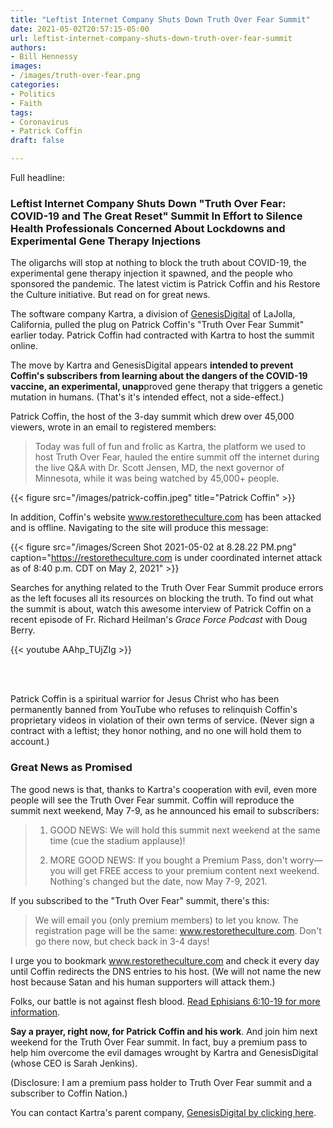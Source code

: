 ```yaml
---
title: "Leftist Internet Company Shuts Down Truth Over Fear Summit"
date: 2021-05-02T20:57:15-05:00
url: leftist-internet-company-shuts-down-truth-over-fear-summit
authors: 
- Bill Hennessy
images: 
- /images/truth-over-fear.png
categories: 
- Politics
- Faith
tags: 
- Coronavirus
- Patrick Coffin
draft: false

---
```


Full headline:

### Leftist Internet Company Shuts Down "Truth Over Fear: COVID-19 and The Great Reset" Summit In Effort to Silence Health Professionals Concerned About Lockdowns and Experimental Gene Therapy Injections

The oligarchs will stop at nothing to block the truth about COVID-19, the experimental gene therapy injection it spawned, and the people who sponsored the pandemic. The latest victim is Patrick Coffin and his Restore the Culture initiative. But read on for great news.

The software company Kartra, a division of [GenesisDigital](https://www.genesisdigital.co/about-us/) of LaJolla, California, pulled the plug on Patrick Coffin's "Truth Over Fear Summit" earlier today. Patrick Coffin had contracted with Kartra to host the summit online.

The move by Kartra and GenesisDigital appears **intended to prevent Coffin's subscribers from learning about the dangers of the COVID-19 vaccine, an experimental, unap**proved gene therapy that triggers a genetic mutation in humans. (That's it's intended effect, not a side-effect.)

Patrick Coffin, the host of the 3-day summit which drew over 45,000 viewers, wrote in an email to registered members:

> Today was full of fun and frolic as Kartra, the platform we used to host Truth Over Fear, hauled the entire summit off the internet during the live Q&A with Dr. Scott Jensen, MD, the next governor of Minnesota, while it was being watched by 45,000+ people. 

{{< figure src="/images/patrick-coffin.jpeg" title="Patrick Coffin" >}}

In addition, Coffin's website www.restoretheculture.com has been attacked and is offline. Navigating to the site will produce this message:

{{< figure src="/images/Screen Shot 2021-05-02 at 8.28.22 PM.png" caption="https://restoretheculture.com is under coordinated internet attack as of 8:40 p.m. CDT on May 2, 2021" >}}

Searches for anything related to the Truth Over Fear Summit produce errors as the left focuses all its resources on blocking the truth. To find out what the summit is about, watch this awesome interview of Patrick Coffin on a recent episode of Fr. Richard Heilman's *Grace Force Podcast* with Doug Berry. 


{{< youtube AAhp_TUjZIg >}} 

<br />
<br /> 
   
Patrick Coffin is a spiritual warrior for Jesus Christ who has been permanently banned from YouTube who refuses to relinquish Coffin's proprietary videos in violation of their own terms of service. (Never sign a contract with a leftist; they honor nothing, and no one will hold them to account.)

### Great News as Promised

The good news is that, thanks to Kartra's cooperation with evil, even more people will see the Truth Over Fear summit. Coffin will reproduce the summit next weekend, May 7-9, as he announced his email to subscribers:

> 1. GOOD NEWS: We will hold this summit next weekend at the same time (cue the stadium applause)! 
> 
> 2. MORE GOOD NEWS: If you bought a Premium Pass, don't worry—you will get FREE access to your premium content next weekend. Nothing's changed but the date, now May 7-9, 2021. 

If you subscribed to the "Truth Over Fear" summit, there's this:

> We will email you (only premium members) to let you know. The registration page will be the same: www.restoretheculture.com. Don't go there now, but check back in 3-4 days! 

I urge you to bookmark www.restoretheculture.com and check it every day until Coffin redirects the DNS entries to his host. (We will not name the new host because Satan and his human supporters will attack them.)

Folks, our battle is not against flesh blood. [Read Ephisians 6:10-19 for more information](https://www.biblegateway.com/passage/?search=Ephesians%206:10-19&version=NIV). 

**Say a prayer, right now, for Patrick Coffin and his work**. And join him next weekend for the Truth Over Fear summit. In fact, buy a premium pass to help him overcome the evil damages wrought by Kartra and GenesisDigital (whose CEO is Sarah Jenkins). 

(Disclosure: I am a premium pass holder to Truth Over Fear summit and a subscriber to Coffin Nation.) 

You can contact Kartra's parent company, [GenesisDigital by clicking here](https://www.genesisdigital.co/media-and-contact/).
